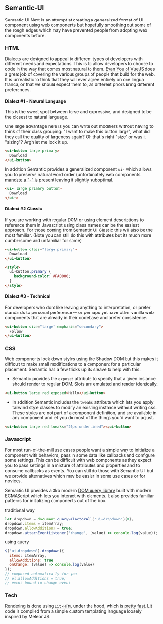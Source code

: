 ## Semantic-UI

Semantic UI Next is an attempt at creating a generalized format of UI component using web components but hopefully smoothing out some of the rough edges which may have prevented people from adopting web components before.

### HTML 

Dialects are designed to appeal to different types of developers with different needs and expectations. This is to allow developers to choose to code in the way that comes most natural to them. [Evan You of VueJS](https://www.youtube.com/watch?v=YMwCPfABwHg&t=3m58s) does a great job of covering the various groups of people that build for the web. It is unrealistic to think that they will ever agree entirely on one lingua franca, or that we should expect them to, as different priors bring different preferences.

#### Dialect #1 - Natural Language

This is the sweet spot between terse and expressive, and designed to be the closest to natural language. 

One large advantage here is you can write out modifiers without having to think of their class grouping: "I want to make this button large", what did they call the quality of largeness again? Oh that's right "size" or was it "sizing"? Argh let me look it up.

```html
<ui-button large primary>
  Download
</ui-button>
```

In addition Semantic provides a generalized component `ui-` which allows you to preserve natural word order (unfortunately web components [mandate a "-" is present](https://blog.jim-nielsen.com/2023/validity-of-custom-element-tag-names/) leaving it slightly suboptimal.
```html
<ui- large primary button>
  Download
</ui->
```

#### Dialect #2 Classic

If you are working with regular DOM or using element descriptions to reference them in Javascript using class names can be the easiest approach. For those coming from Semantic UI Classic this will also be the most familiar. (Note you can still do this with attributes but its much more cumbersome and unfamiliar for some)

```html
<ui-button class="large primary">
  Download
</ui-button>

<style>
  ui-button.primary {
    background-color: #FA0000; 
  }
</style>
```

#### Dialect #3 - Technical

For developers who dont like leaving anything to interpretation, or prefer standards to personal preference -- or perhaps yet have other vanilla web components that are already in their codebase and prefer consistency. 

```html
<ui-button size="large" emphasis="secondary">
  Follow
</ui-button>
```

### CSS

Web components lock down styles using the Shadow DOM but this makes it difficult to make small modifications to a component for a particular placement. Semantic has a few tricks up its sleave to help with this.

* Semantic provides the `exposed` attribute to specify that a given instance should render to regular DOM. Slots are emulated and render identically.

```html
<ui-button large red exposed>Hello</ui-button>
```

* In addition Semantic includes the `tweaks` attribute which lets you apply tailwind style classes to modify an existing instance without writing css. These styles are not part of a component definition, and are available in any component and let you do most of the things you'd want to adjust.
```html
<ui-button large red tweaks="20px underlined"></ui-button>
```

### Javascript

For most run-of-the-mill use cases people want a simple way to initialize a component with behaviors, pass in some data like callbacks and configure some settings. This can be difficult with web components as they expect you to pass settings in a mixture of attributes and properties and to consume callbacks as events. You can still do those with Semantic UI, but we provide alternatives which may be easier in some use cases or for novices.

Semantic UI provides a 3kb modern [DOM query library](https://github.com/jlukic/semantic-next/tree/main/packages/query) built with modern ECMAScript which lets you interact with elements. It also provides familiar patterns for initializing components out of the box.

traditional way 
```javascript
let dropdown = document.querySelectorAll('ui-dropdown')[0];
dropdown.items = itemArray;
dropdown.allowAdditions = true;
dropdown.attachEventListener('change', (value) => console.log(value));
```

using query
```javascript
$('ui-dropdown').dropdown({
  items: itemArray,
  allowAdditions: true,
  onChange: (value) => console.log(value)
});
// composed automatically for you
// el.allowAdditions = true;
// event bound to change event
```


### Tech

Rendering is done using [`Lit-HTML`](https://krausest.github.io/js-framework-benchmark/index.html) under the hood, which is [pretty fast](https://krausest.github.io/js-framework-benchmark/index.html). Lit code is compiled from a simple custom templating language loosely inspired by Meteor JS. 
